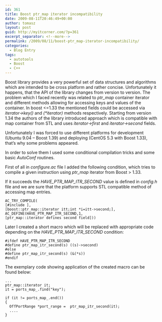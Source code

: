 ```yaml
---
id: 361
title: Boost ptr_map iterator incompatibility
date: 2009-08-11T20:46:49+00:00
author: tomasz
layout: post
guid: http://myitcorner.com/?p=361
excerpt_separator: <!--more-->
permalink: /2009/08/11/boost-ptr_map-iterator-incompatibility/
categories:
  - Blog Entry
tags:
  - autotools
  - Boost
  - C++
---
```

Boost library provides a very powerful set of data structures and algorithms which are intended to be cross platform and rather concise. Unfortunately it happens, that the API of the library changes from version to version. The problem which I faced recently was related to _ptr_map_ container iterator and different methods allowing for accessing keys and values of the container. In boost <=1.33 the mentioned fields could be accessed via _iterator->key()_ and _(*iterator)_ methods respectively. Starting from version 1.34 the authors of the library introduced approach which is compatible with map container from STL and uses _iterator->first_ and _iterator->second_ fields.

<!--more-->

Unfortunately I was forced to use different platforms for development (Ubuntu 9.04 &#8211; Boost 1.39) and deploying (CentOS 5.3 with Boost 1.33), that&#8217;s why some problems appeared.
  
In order to solve them I used some conditional compilation tricks and some basic _AutoConf_ routines.

First of all in _configure.ac_ file I added the following condition, which tries to compile a given instruction using _ptr_map_ iterator from Boost > 1.33.
  
If it succeeds the _HAVE\_PTR\_MAP\_ITR\_SECOND_ value is defined in _config.h_ file and we are sure that the platform supports STL compatible method of accessing map entries.

```
AC_TRY_COMPILE(
[#include ],
[boost::ptr_map::iterator itt;int *i=itt->second;],
AC_DEFINE(HAVE_PTR_MAP_ITR_SECOND,1,
[ptr_map::iterator defines second field]))
```

Later I created a short macro which will be replaced with appropriate code depending on the _HAVE\_PTR\_MAP\_ITR\_SECOND_ condition:

```
#ifdef HAVE_PTR_MAP_ITR_SECOND
#define ptr_map_itr_second(s) ((s)->second)
#else
#define ptr_map_itr_second(s) (&(*s))
#endif
```

The exemplary code showing application of the created macro can be found below:

```
...
ptr_map::iterator it;
it = ports_map_.find("key");

if (it != ports_map_.end())
{
  OffPortRange *port_range =  ptr_map_itr_second(it);
  ....
}
```